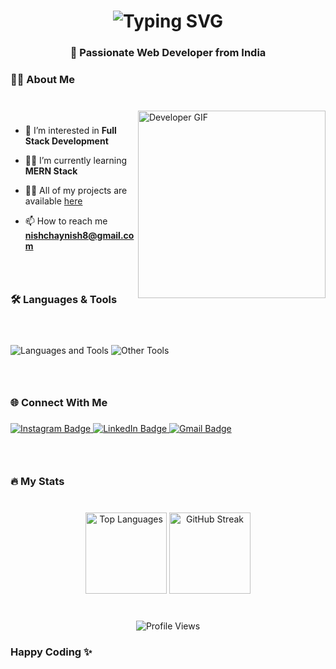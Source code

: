 <h1 align="center">
    <img src="https://readme-typing-svg.herokuapp.com/?font=Righteous&size=35&center=true&vCenter=true&width=500&height=70&duration=4000&lines=Hi+There!+👋;+I'm+Nishant;" alt="Typing SVG"/>
</h1>

<h3 align="center">🚀 Passionate Web Developer from India</h3>

###

<h3 align="left">👩‍💻 About Me</h3>

###

<br clear="both">

<img align="right" height="300" src="https://camo.githubusercontent.com/2366b34bb903c09617990fb5fff4622f3e941349e846ddb7e73df872a9d21233/68747470733a2f2f63646e2e6472696262626c652e636f6d2f75736572732f3733303730332f73637265656e73686f74732f363538313234332f6176656e746f2e676966" alt="Developer GIF" />

###

<div align="left">
 
- 🌱 I’m interested in **Full Stack Development**

- 😮‍💨 I’m currently learning **MERN Stack**

- 👨‍💻 All of my projects are available [here](https://nish14.vercel.app/)

- 📫 How to reach me **nishchaynish8@gmail.com**

</div>

### <br />

<h3 align="left">🛠️ Languages & Tools</h3>

###

<!-- Adding gap between the Languages & Tools section and the GIF -->
<br clear="both">
<br />

<div align="left">
  <img src="https://skillicons.dev/icons?i=html,css,javascript,react,tailwind,mongodb,express,nodejs,git,github,vscode" alt="Languages and Tools" />
  <img src="https://skillicons.dev/icons?i=cpp,postman,appwrite" alt="Other Tools" />
</div>

### <br />

<h3 align="left">🌐 Connect With Me</h3>

###

<div align="left">
  <a href="https://www.instagram.com/_.sky_14/" target="_blank">
    <img src="https://img.shields.io/badge/Instagram-E4405F?style=for-the-badge&logo=instagram&logoColor=white" target="_blank" alt="Instagram Badge"/>
  </a>
  <a href="https://www.linkedin.com/in/nishant-chauhan-b76371255/" target="_blank">
    <img src="https://img.shields.io/badge/LinkedIn-0077B5?style=for-the-badge&logo=linkedin&logoColor=white" target="_blank" alt="LinkedIn Badge"/>
  </a>
  <a href="mailto:nishchaynish8@gmail.com">
    <img src="https://img.shields.io/badge/Gmail-333333?style=for-the-badge&logo=gmail&logoColor=red" alt="Gmail Badge"/>
  </a>
</div>

### <br />

<h3 align="left">🔥 My Stats</h3>

###

<br clear="both">

<div align="center">
  <img src="https://github-readme-stats.vercel.app/api/top-langs?username=NISHANTCHAUHAN1&locale=en&hide_title=false&layout=compact&card_width=320&langs_count=10&theme=dark&hide_border=false&order=2" height="130" alt="Top Languages"/>
  <img src="https://streak-stats.demolab.com?user=NISHANTCHAUHAN1&locale=en&mode=daily&theme=dark&hide_border=false&border_radius=12&order=3" height="130" alt="GitHub Streak"/>
</div>

###

<br clear="both">

<div align="center">
  <img src="https://komarev.com/ghpvc/?username=NISHANTCHAUHAN1&style=for-the-badge&color=blue" alt="Profile Views"/>
</div>

###

<h3 align="left">Happy Coding ✨</h3>
